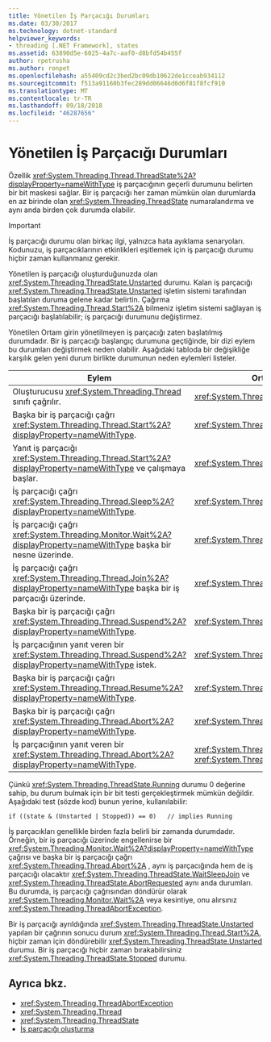 ```yaml
---
title: Yönetilen İş Parçacığı Durumları
ms.date: 03/30/2017
ms.technology: dotnet-standard
helpviewer_keywords:
- threading [.NET Framework], states
ms.assetid: 63890d5e-6025-4a7c-aaf0-d8bfd54b455f
author: rpetrusha
ms.author: ronpet
ms.openlocfilehash: a55409cd2c3bed2bc09db10622de1cceab934112
ms.sourcegitcommit: f513a91160b3fec289dd06646d0d6f81f8fcf910
ms.translationtype: MT
ms.contentlocale: tr-TR
ms.lasthandoff: 09/18/2018
ms.locfileid: "46287656"
---
```

# <a name="managed-thread-states"></a>Yönetilen İş Parçacığı Durumları
Özellik <xref:System.Threading.Thread.ThreadState%2A?displayProperty=nameWithType> iş parçacığının geçerli durumunu belirten bir bit maskesi sağlar. Bir iş parçacığı her zaman mümkün olan durumlarda en az birinde olan <xref:System.Threading.ThreadState> numaralandırma ve aynı anda birden çok durumda olabilir.  
  
> [!IMPORTANT]
>  İş parçacığı durumu olan birkaç ilgi, yalnızca hata ayıklama senaryoları. Kodunuzu, iş parçacıklarının etkinlikleri eşitlemek için iş parçacığı durumu hiçbir zaman kullanmanız gerekir.  
  
 Yönetilen iş parçacığı oluşturduğunuzda olan <xref:System.Threading.ThreadState.Unstarted> durumu. Kalan iş parçacığı <xref:System.Threading.ThreadState.Unstarted> işletim sistemi tarafından başlatılan duruma gelene kadar belirtin. Çağırma <xref:System.Threading.Thread.Start%2A> bilmeniz işletim sistemi sağlayan iş parçacığı başlatılabilir; iş parçacığı durumunu değiştirmez.  
  
 Yönetilen Ortam girin yönetilmeyen iş parçacığı zaten başlatılmış durumdadır. Bir iş parçacığı başlangıç durumuna geçtiğinde, bir dizi eylem bu durumları değiştirmek neden olabilir. Aşağıdaki tabloda bir değişikliğe karşılık gelen yeni durum birlikte durumunun neden eylemleri listeler.  
  
|Eylem|Ortaya çıkan yeni durum|  
|------------|-------------------------|  
|Oluşturucusu <xref:System.Threading.Thread> sınıfı çağrılır.|<xref:System.Threading.ThreadState.Unstarted>|  
|Başka bir iş parçacığı çağrı <xref:System.Threading.Thread.Start%2A?displayProperty=nameWithType>.|<xref:System.Threading.ThreadState.Unstarted>|  
|Yanıt iş parçacığı <xref:System.Threading.Thread.Start%2A?displayProperty=nameWithType> ve çalışmaya başlar.|<xref:System.Threading.ThreadState.Running>|  
|İş parçacığı çağrı <xref:System.Threading.Thread.Sleep%2A?displayProperty=nameWithType>.|<xref:System.Threading.ThreadState.WaitSleepJoin>|  
|İş parçacığı çağrı <xref:System.Threading.Monitor.Wait%2A?displayProperty=nameWithType> başka bir nesne üzerinde.|<xref:System.Threading.ThreadState.WaitSleepJoin>|  
|İş parçacığı çağrı <xref:System.Threading.Thread.Join%2A?displayProperty=nameWithType> başka bir iş parçacığı üzerinde.|<xref:System.Threading.ThreadState.WaitSleepJoin>|  
|Başka bir iş parçacığı çağrı <xref:System.Threading.Thread.Suspend%2A?displayProperty=nameWithType>.|<xref:System.Threading.ThreadState.SuspendRequested>|  
|İş parçacığının yanıt veren bir <xref:System.Threading.Thread.Suspend%2A?displayProperty=nameWithType> istek.|<xref:System.Threading.ThreadState.Suspended>|  
|Başka bir iş parçacığı çağrı <xref:System.Threading.Thread.Resume%2A?displayProperty=nameWithType>.|<xref:System.Threading.ThreadState.Running>|  
|Başka bir iş parçacığı çağrı <xref:System.Threading.Thread.Abort%2A?displayProperty=nameWithType>.|<xref:System.Threading.ThreadState.AbortRequested>|  
|İş parçacığının yanıt veren bir <xref:System.Threading.Thread.Abort%2A?displayProperty=nameWithType>.|<xref:System.Threading.ThreadState.Aborted>, ardından <xref:System.Threading.ThreadState.Stopped>|  
  
 Çünkü <xref:System.Threading.ThreadState.Running> durumu 0 değerine sahip, bu durum bulmak için bir bit testi gerçekleştirmek mümkün değildir. Aşağıdaki test (sözde kod) bunun yerine, kullanılabilir:  
  
```  
if ((state & (Unstarted | Stopped)) == 0)   // implies Running     
```  
  
 İş parçacıkları genellikle birden fazla belirli bir zamanda durumdadır. Örneğin, bir iş parçacığı üzerinde engellenirse bir <xref:System.Threading.Monitor.Wait%2A?displayProperty=nameWithType> çağrısı ve başka bir iş parçacığı çağrı <xref:System.Threading.Thread.Abort%2A> , aynı iş parçacığında hem de iş parçacığı olacaktır <xref:System.Threading.ThreadState.WaitSleepJoin> ve <xref:System.Threading.ThreadState.AbortRequested> aynı anda durumları. Bu durumda, iş parçacığı çağrısından döndürür olarak <xref:System.Threading.Monitor.Wait%2A> veya kesintiye, onu alırsınız <xref:System.Threading.ThreadAbortException>.  
  
 Bir iş parçacığı ayrıldığında <xref:System.Threading.ThreadState.Unstarted> yapılan bir çağrının sonucu durum <xref:System.Threading.Thread.Start%2A>, hiçbir zaman için döndürebilir <xref:System.Threading.ThreadState.Unstarted> durumu. Bir iş parçacığı hiçbir zaman bırakabilirsiniz <xref:System.Threading.ThreadState.Stopped> durumu.  
  
## <a name="see-also"></a>Ayrıca bkz.

- <xref:System.Threading.ThreadAbortException>  
- <xref:System.Threading.Thread>  
- <xref:System.Threading.ThreadState>  
- [İş parçacığı oluşturma](../../../docs/standard/threading/index.md)
